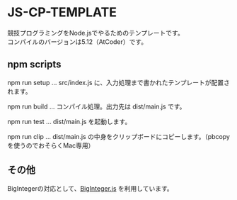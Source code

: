 # JS-CP-TEMPLATE

競技プログラミングをNode.jsでやるためのテンプレートです。  
コンパイルのバージョンは5.12（AtCoder）です。

## npm scripts

npm run setup ... src/index.js に、入力処理まで書かれたテンプレートが配置されます。

npm run build ... コンパイル処理。出力先は dist/main.js です。

npm run test ... dist/main.js を起動します。

npm run clip ... dist/main.js の中身をクリップボードにコピーします。（pbcopyを使うのでおそらくMac専用）

## その他
BigIntegerの対応として、[BigInteger.js](https://www.npmjs.com/package/big-integer) を利用しています。
